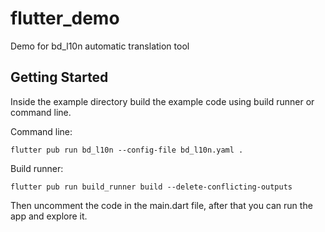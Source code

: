 # flutter_demo

Demo for bd_l10n automatic translation tool

## Getting Started

Inside the example directory build the example code using build runner or command line.

Command line:

```shell
flutter pub run bd_l10n --config-file bd_l10n.yaml .
```

Build runner:

```shell
flutter pub run build_runner build --delete-conflicting-outputs
```

Then uncomment the code in the main.dart file, after that you can run the app and explore it.